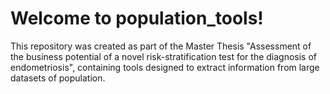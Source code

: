 # Welcome to population_tools!
This repository was created as part of the Master Thesis "Assessment of the business potential of a novel risk-stratification test for the diagnosis of endometriosis", containing tools designed to extract information from large datasets of population.


